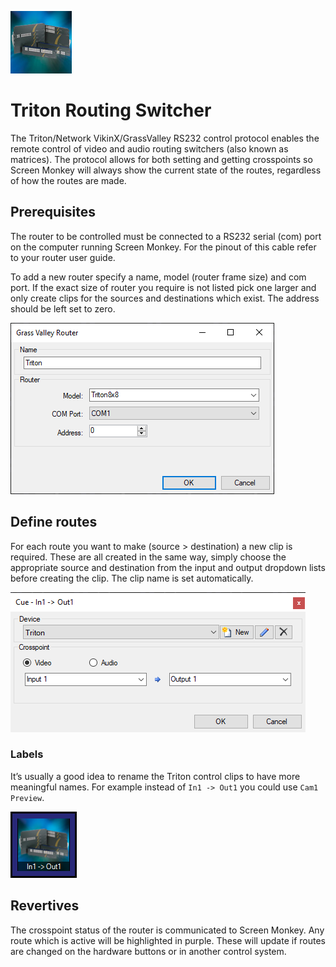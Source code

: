 ![](../../images/tritonrouter.png)
# Triton Routing Switcher

The Triton/Network VikinX/GrassValley RS232 control protocol enables the remote control of video and audio routing switchers (also known as matrices). The protocol allows for both setting and getting crosspoints so Screen Monkey will always show the current state of the routes, regardless of how the routes are made.

## Prerequisites
The router to be controlled must be connected to a RS232 serial (com) port on the computer running Screen Monkey. For the pinout of this cable refer to your router user guide.

To add a new router specify a name, model (router frame size) and com port. If the exact size of router you require is not listed pick one larger and only create clips for the sources and destinations which exist. The address should be left set to zero.

![](../../images/macro-triton-new.png)

## Define routes
For each route you want to make (source > destination) a new clip is required. These are all created in the same way, simply choose the appropriate source and destination from the input and output dropdown lists before creating the clip. The clip name is set automatically.

![](../../images/macro-triton.png)

### Labels
It’s usually a good idea to rename the Triton control clips to have more meaningful names. For example instead of `In1 -> Out1` you could use `Cam1 Preview`.

![](../../images/dashboard-macro-triton.png)

## Revertives
The crosspoint status of the router is communicated to Screen Monkey. Any route which is active will be highlighted in purple. These will update if routes are changed on the hardware buttons or in another control system.
